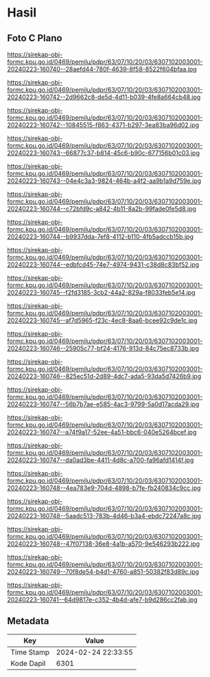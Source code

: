 # Hasil

## Foto C Plano

https://sirekap-obj-formc.kpu.go.id/0469/pemilu/pdpr/63/07/10/20/03/6307102003001-20240223-160740--28aefd44-780f-4639-8f58-8522f604bfaa.jpg

https://sirekap-obj-formc.kpu.go.id/0469/pemilu/pdpr/63/07/10/20/03/6307102003001-20240223-160742--2d9662c8-de5d-4d11-b039-4fe8a664cb48.jpg

https://sirekap-obj-formc.kpu.go.id/0469/pemilu/pdpr/63/07/10/20/03/6307102003001-20240223-160742--10845515-f863-4371-b297-3ea83ba96d02.jpg

https://sirekap-obj-formc.kpu.go.id/0469/pemilu/pdpr/63/07/10/20/03/6307102003001-20240223-160743--66877c37-b814-45c6-b90c-677156b01c03.jpg

https://sirekap-obj-formc.kpu.go.id/0469/pemilu/pdpr/63/07/10/20/03/6307102003001-20240223-160743--04e4c3a3-9824-464b-a4f2-aa9b1a9d759e.jpg

https://sirekap-obj-formc.kpu.go.id/0469/pemilu/pdpr/63/07/10/20/03/6307102003001-20240223-160744--c72bfd9c-a842-4b11-8a2b-99fade0fe5d8.jpg

https://sirekap-obj-formc.kpu.go.id/0469/pemilu/pdpr/63/07/10/20/03/6307102003001-20240223-160744--b9937dda-7ef8-4112-b110-4fb5adccb15b.jpg

https://sirekap-obj-formc.kpu.go.id/0469/pemilu/pdpr/63/07/10/20/03/6307102003001-20240223-160744--edbfcd45-74e7-4974-9431-c38d8c83bf52.jpg

https://sirekap-obj-formc.kpu.go.id/0469/pemilu/pdpr/63/07/10/20/03/6307102003001-20240223-160745--f2fd3185-3cb2-44a2-829a-f8033feb5e14.jpg

https://sirekap-obj-formc.kpu.go.id/0469/pemilu/pdpr/63/07/10/20/03/6307102003001-20240223-160745--af7d5965-f23c-4ec8-8aa6-bcee92c9de1c.jpg

https://sirekap-obj-formc.kpu.go.id/0469/pemilu/pdpr/63/07/10/20/03/6307102003001-20240223-160746--25905c77-bf24-4176-913d-84c75ec8733b.jpg

https://sirekap-obj-formc.kpu.go.id/0469/pemilu/pdpr/63/07/10/20/03/6307102003001-20240223-160746--825ec51d-2d89-4dc7-ada5-93da5d7426b9.jpg

https://sirekap-obj-formc.kpu.go.id/0469/pemilu/pdpr/63/07/10/20/03/6307102003001-20240223-160747--56b7b7ae-e585-4ac3-9799-5a0d17acda29.jpg

https://sirekap-obj-formc.kpu.go.id/0469/pemilu/pdpr/63/07/10/20/03/6307102003001-20240223-160747--a74f9a17-52ee-4a51-bbc6-040e5264bcef.jpg

https://sirekap-obj-formc.kpu.go.id/0469/pemilu/pdpr/63/07/10/20/03/6307102003001-20240223-160747--da0ad3be-4411-4d8c-a700-fa96afd1414f.jpg

https://sirekap-obj-formc.kpu.go.id/0469/pemilu/pdpr/63/07/10/20/03/6307102003001-20240223-160748--4ea783e9-704d-4898-b7fe-fb240834c9cc.jpg

https://sirekap-obj-formc.kpu.go.id/0469/pemilu/pdpr/63/07/10/20/03/6307102003001-20240223-160748--5aadc513-783b-4d46-b3a4-ebdc72247a8c.jpg

https://sirekap-obj-formc.kpu.go.id/0469/pemilu/pdpr/63/07/10/20/03/6307102003001-20240223-160748--47f07138-36e8-4a1b-a570-9e546293b222.jpg

https://sirekap-obj-formc.kpu.go.id/0469/pemilu/pdpr/63/07/10/20/03/6307102003001-20240223-160749--70f8de54-b4d1-4760-a851-50382f83d89c.jpg

https://sirekap-obj-formc.kpu.go.id/0469/pemilu/pdpr/63/07/10/20/03/6307102003001-20240223-160741--64d9817e-c352-4b4d-afe7-b9d286cc2fab.jpg


## Metadata

| Key        | Value               |
| ---------- | ------------------- |
| Time Stamp | 2024-02-24 22:33:55 |
| Kode Dapil | 6301                |



